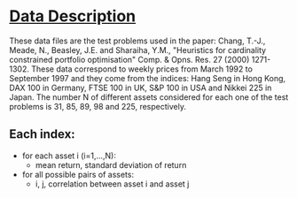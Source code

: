 # [Data Description](http://people.brunel.ac.uk/~mastjjb/jeb/orlib/portinfo.html)
These data files are the test problems used in the paper:
Chang, T.-J., Meade, N., Beasley, J.E. and Sharaiha, Y.M., 
"Heuristics for cardinality constrained portfolio optimisation" 
Comp. & Opns. Res. 27 (2000) 1271-1302. These data correspond to weekly prices from
March 1992 to September 1997 and they come from the indices: Hang Seng in Hong
Kong, DAX 100 in Germany, FTSE 100 in UK, S&P 100 in USA and Nikkei 225 in
Japan. The number N of different assets considered for each one of the test problems
is 31, 85, 89, 98 and 225, respectively.

## Each index:
* for each asset i (i=1,...,N):
    * mean return, standard deviation of return
* for all possible pairs of assets:
    * i, j, correlation between asset i and asset j
